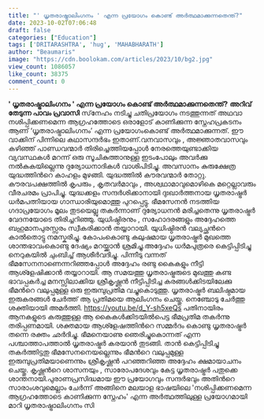 ```yaml
---
title: "' ധൃതരാഷ്ട്രാലിംഗനം ' എന്ന പ്രയോഗം കൊണ്ട് അർത്ഥമാക്കുന്നതെന്ത്?"
date: 2023-10-02T07:06:48
draft: false
categories: ["Education"]
tags: ['DRITARASHTRA', 'hug', 'MAHABHARATH']
author: "Beaumaris"
image: "https://cdn.boolokam.com/articles/2023/10/bg2.jpg"
view_count: 1086057
like_count: 38375
comment_count: 0
---
```


**' ധൃതരാഷ്ട്രാലിംഗനം ' എന്ന പ്രയോഗം കൊണ്ട് അർത്ഥമാക്കുന്നതെന്ത്?** **അറിവ് തേടുന്ന പാവം പ്രവാസി** സ്‌നേഹം നടിച്ചു ചതിപ്രയോഗം നടത്തുന്നത് അഥവാ നശിപ്പിക്കണമെന്ന ആഗ്രഹത്തോടെ ഒരാളോട് കാണിക്കുന്ന സ്നേഹപ്രകടനം ആണ് ‘ധൃതരാഷ്ട്രാലിംഗനം’ എന്ന പ്രയോഗംകൊണ്ട് അര്‍ത്ഥമാക്കുന്നത്. ഈ വാക്കിന് പിന്നിലെ കഥാസന്ദർഭം ഇതാണ്.വനവാസവും , അജ്ഞാതവാസവും കഴിഞ്ഞ് പാണ്ഡവന്മാര്‍ തിരിച്ചെത്തിയപ്പോള്‍ നേരത്തെയുണ്ടാക്കിയ വ്യവസ്ഥകള്‍ മറന്ന് ഒരു സൂചികുത്താനുള്ള ഇടംപോലും അവര്‍ക്കു നല്‍കുകയില്ലെന്നു ദുര്യോധനാദികള്‍ വാശിപിടിച്ചു. അവസാനം കുരുക്ഷേത്ര യുദ്ധത്തിന്‍റെ കാഹളം മുഴങ്ങി. യുദ്ധത്തില്‍ കൗരവന്മാര്‍ തോറ്റു. കൗരവപക്ഷത്തില്‍ കൃപരും , കൃതവര്‍മാവും , അശ്വഥാമാവുമൊഴികെ മറ്റെല്ലാവരും വീരചരമം പ്രാപിച്ചു. യുദ്ധക്കളം സന്ദര്‍ശിക്കാനായി ദുഃഖാര്‍ത്തനായ ധൃതരാഷ്ട്രര്‍ ധര്‍മപത്നിയായ ഗാന്ധാരിയുമൊത്തു പുറപ്പെട്ടു. ഭീമസേനന്‍ നടത്തിയ ഗദാപ്രയോഗം മൂലം തുടയെല്ലു തകര്‍ന്നാണ് ദുര്യോധനന്‍ മരിച്ചതെന്നു ധൃതരാഷ്ട്രര്‍ വേദനയോടെ തിരിച്ചറിഞ്ഞു. യുധിഷ്ഠിരനും , സഹോദരങ്ങളും അദ്ദേഹത്തെ ബഹുമാനപുരസ്സരം സ്വീകരിക്കാന്‍ തയ്യാറായി. യുധിഷ്ഠിരന്‍ വല്യച്ഛന്‍റെ കാല്‍തൊട്ടു നമസ്കരിച്ചു. കോപംകൊണ്ടു കലുഷമായ ധൃതരാഷ്ട്രര്‍ മുഖത്തെ ശാന്തഭാവംകൊണ്ടു ദേഷ്യം മറയ്ക്കാന്‍ ശ്രമിച്ചു.അദ്ദേഹം ധര്‍മപുത്രരെ കെട്ടിപ്പിടിച്ചു നെറുകയില്‍ ചുംബിച്ച് ആശീര്‍വദിച്ചു. പിന്നീടു വന്നത് ഭീമസേനനാണെന്നറിഞ്ഞപ്പോള്‍ അദ്ദേഹം രണ്ടു കൈകളും നീട്ടി ആശ്ളേഷിക്കാന്‍ തയ്യാറായി. ആ സമയത്തു ധൃതരാഷ്ട്രരുടെ മുഖത്തു കണ്ട ഭാവപ്പകര്‍ച്ച മനസ്സിലാക്കിയ ശ്രീകൃഷ്ണന്‍ നീട്ടിപ്പിടിച്ച കരങ്ങള്‍ക്കിടയിലേക്കു ഭീമന്‍റെ വലുപ്പമുള്ള ഒരു ഇരുമ്പുപ്രതിമ വച്ചുകൊടുത്തു. ധൃതരാഷ്ട്രര്‍ ബലിഷ്ഠമായ ഇരുകരങ്ങള്‍ ചേര്‍ത്ത് ആ പ്രതിമയെ ആലിംഗനം ചെയ്തു. നെഞ്ചോടു ചേര്‍ത്തു ശക്തിയായി അമര്‍ത്തി. https://youtu.be/d_Y-sh5xeQs പതിനായിരം ആനകളുടെ കരുത്തുള്ള ആ കൈകള്‍ക്കിടയില്‍പെട്ട ഭീമപ്രതിമ തകര്‍ന്നു തരിപ്പണമായി. ശക്തമായ ആശ്ളേഷത്തിന്‍റെ സമ്മര്‍ദം കൊണ്ടു ധൃതരാഷ്ട്രര്‍ തന്നെ രക്തം ഛര്‍ദിച്ചു. ഭീമനെയാണു ഞെരിച്ചുകൊന്നത് എന്ന പശ്ചാത്താപത്താല്‍ ധൃതരാഷ്ട്രര്‍ കരയാന്‍ തുടങ്ങി. താന്‍ കെട്ടിപ്പിടിച്ചു തകര്‍ത്തിട്ടതു ഭീമസേനനെയല്ലെന്നും ഭീമന്‍റെ വലുപ്പമുള്ള ഇരുമ്പുപ്രതിമയാണെന്നും ശ്രീകൃഷ്ണന്‍ പറഞ്ഞറിഞ്ഞ അദ്ദേഹം ക്ഷമായാചനം ചെയ്തു. കൃഷ്ണന്‍റെ ശാസനയും , സാരോപദേശവും കേട്ട ധൃതരാഷ്ട്രര്‍ പതുക്കെ ശാന്തനായി.പുരാണപ്രസിദ്ധമായ ഈ പ്രയോഗവും സന്ദര്‍ഭവും അതിന്‍റെ സാരാംശവുമെല്ലാം ചേർന്ന് അങ്ങിനെ മലയാള ഭാഷയിലെ 'നശിപ്പിക്കണമെന്ന ആഗ്രഹത്തോടെ കാണിക്കുന്ന സ്നേഹം' എന്ന അർത്ഥത്തിലുള്ള പ്രയോഗമായി മാറി ധൃതരാഷ്ട്രാലിംഗനം സി
